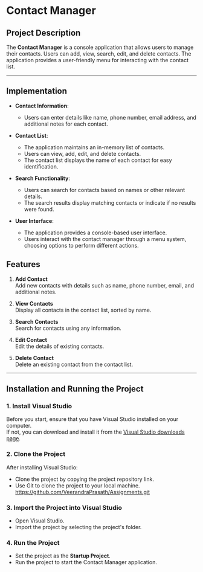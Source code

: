 # Contact Manager
 
## Project Description
The **Contact Manager** is a console application that allows users to manage their contacts. Users can add, view, search, edit, and delete contacts. The application provides a user-friendly menu for interacting with the contact list.
 
---
## Implementation
- **Contact Information**:
  - Users can enter details like name, phone number, email address, and additional notes for each contact.

- **Contact List**:
  - The application maintains an in-memory list of contacts.
  - Users can view, add, edit, and delete contacts.
  - The contact list displays the name of each contact for easy identification.

- **Search Functionality**:
  - Users can search for contacts based on names or other relevant details.
  - The search results display matching contacts or indicate if no results were found.

- **User Interface**:
  - The application provides a console-based user interface.
  - Users interact with the contact manager through a menu system, choosing options to perform different actions.
 
## Features
1. **Add Contact**  
   Add new contacts with details such as name, phone number, email, and additional notes.
 
2. **View Contacts**  
   Display all contacts in the contact list, sorted by name.
 
3. **Search Contacts**  
   Search for contacts using any information.
 
4. **Edit Contact**  
   Edit the details of existing contacts.
 
5. **Delete Contact**  
   Delete an existing contact from the contact list.
 
---
 
## Installation and Running the Project
 
### 1. Install Visual Studio
Before you start, ensure that you have Visual Studio installed on your computer.  
If not, you can download and install it from the [Visual Studio downloads page](https://visualstudio.microsoft.com/).
 
### 2. Clone the Project
After installing Visual Studio:  
- Clone the project by copying the project repository link.  
- Use Git to clone the project to your local machine.  
  https://github.com/VeerandraPrasath/Assignments.git
### 3. Import the Project into Visual Studio
- Open Visual Studio.  
- Import the project by selecting the project's folder.  
 
### 4. Run the Project
- Set the project as the **Startup Project**.  
- Run the project to start the Contact Manager application.
